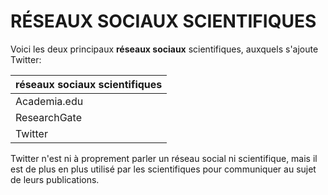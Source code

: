 # RÉSEAUX SOCIAUX SCIENTIFIQUES

Voici les deux principaux **réseaux sociaux** scientifiques, auxquels s'ajoute Twitter:

| réseaux sociaux scientifiques |
| :-- |
| Academia.edu |
| ResearchGate |
| Twitter |

Twitter n'est ni à proprement parler un réseau social ni scientifique, mais il est de plus en plus utilisé par les scientifiques pour communiquer au sujet de leurs publications.
